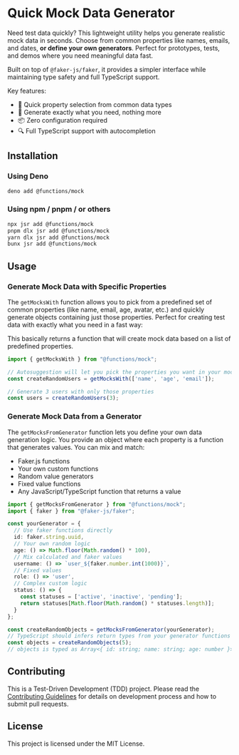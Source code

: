 # Quick Mock Data Generator 

Need test data quickly? This lightweight utility helps you generate realistic mock data in seconds. Choose from common properties like names, emails, and dates, **or define your own generators**. Perfect for prototypes, tests, and demos where you need meaningful data fast.

Built on top of `@faker-js/faker`, it provides a simpler interface while maintaining type safety and full TypeScript support.

Key features:
- 🚀 Quick property selection from common data types
- 🎯 Generate exactly what you need, nothing more
- 📦 Zero configuration required
- 🔍 Full TypeScript support with autocompletion

## Installation

### Using Deno

```sh
deno add @functions/mock
```

### Using npm / pnpm / or others

```sh
npx jsr add @functions/mock
pnpm dlx jsr add @functions/mock
yarn dlx jsr add @functions/mock
bunx jsr add @functions/mock
```

## Usage

### Generate Mock Data with Specific Properties

The `getMocksWith` function allows you to pick from a predefined set of common properties (like name, email, age, avatar, etc.) and quickly generate objects containing just those properties. Perfect for creating test data with exactly what you need in a fast way:

This basically returns a function that will create mock data based on a list of predefined properties.


```typescript
import { getMocksWith } from "@functions/mock";

// Autosuggestion will let you pick the properties you want in your mock objects
const createRandomUsers = getMocksWith(['name', 'age', 'email']);

// Generate 3 users with only those properties
const users = createRandomUsers(3);
```

### Generate Mock Data from a Generator

The `getMocksFromGenerator` function lets you define your own data generation logic. You provide an object where each property is a function that generates values. You can mix and match:
- Faker.js functions
- Your own custom functions
- Random value generators
- Fixed value functions
- Any JavaScript/TypeScript function that returns a value

```typescript
import { getMocksFromGenerator } from "@functions/mock";
import { faker } from "@faker-js/faker";

const yourGenerator = {
  // Use faker functions directly
  id: faker.string.uuid,
  // Your own random logic
  age: () => Math.floor(Math.random() * 100),
  // Mix calculated and faker values
  username: () => `user_${faker.number.int(1000)}`,
  // Fixed values
  role: () => 'user',
  // Complex custom logic
  status: () => {
    const statuses = ['active', 'inactive', 'pending'];
    return statuses[Math.floor(Math.random() * statuses.length)];
  }
};

const createRandomObjects = getMocksFromGenerator(yourGenerator);
// TypeScript should infers return types from your generator functions
const objects = createRandomObjects(5);
// objects is typed as Array<{ id: string; name: string; age: number }>
```

## Contributing

This is a Test-Driven Development (TDD) project. Please read the [Contributing Guidelines](CONTRIBUTING.md) for details on development process and how to submit pull requests.

## License

This project is licensed under the MIT License.
